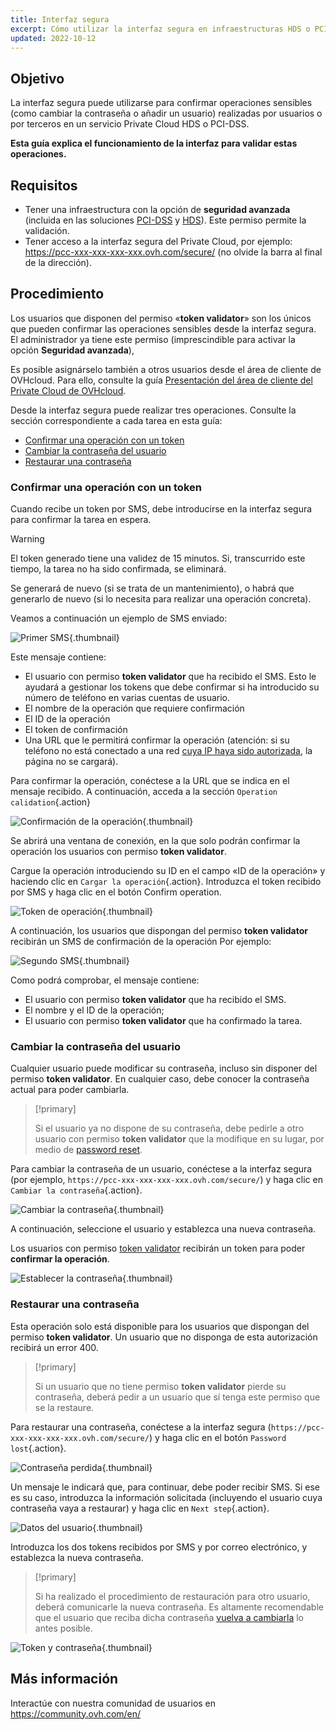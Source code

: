 ```yaml
---
title: Interfaz segura
excerpt: Cómo utilizar la interfaz segura en infraestructuras HDS o PCI-DSS
updated: 2022-10-12
---
```


## Objetivo

La interfaz segura puede utilizarse para confirmar operaciones sensibles (como cambiar la contraseña o añadir un usuario) realizadas por usuarios o por terceros en un servicio Private Cloud HDS o PCI-DSS.

**Esta guía explica el funcionamiento de la interfaz para validar estas operaciones.**

## Requisitos

- Tener una infraestructura con la opción de **seguridad avanzada** (incluida en las soluciones [PCI-DSS](https://www.ovhcloud.com/es-es/enterprise/products/hosted-private-cloud/safety-compliance/sddc/) y [HDS](https://www.ovhcloud.com/es-es/enterprise/products/hosted-private-cloud/safety-compliance/hds/)). Este permiso permite la validación.
- Tener acceso a la interfaz segura del Private Cloud, por ejemplo: https://pcc-xxx-xxx-xxx-xxx.ovh.com/secure/ (no olvide la barra al final de la dirección).

## Procedimiento

Los usuarios que disponen del permiso «**token validator**» son los únicos que pueden confirmar las operaciones sensibles desde la interfaz segura. El administrador ya tiene este permiso (imprescindible para activar la opción **Seguridad avanzada**), 

Es posible asignárselo también a otros usuarios desde el área de cliente de OVHcloud. Para ello, consulte la guía [Presentación del área de cliente del Private Cloud de OVHcloud](manager_ovh_private_cloud#usuarios.).

Desde la interfaz segura puede realizar tres operaciones. Consulte la sección correspondiente a cada tarea en esta guía:

- [Confirmar una operación con un token](#confirmar-una-operacion-con-un-token.)
- [Cambiar la contraseña del usuario](#cambiar-la-contrasena-del-usuario.)
- [Restaurar una contraseña](#restaurar-una-contrasena.)

### Confirmar una operación con un token

Cuando recibe un token por SMS, debe introducirse en la interfaz segura para confirmar la tarea en espera.

> [!warning]
>
> El token generado tiene una validez de 15 minutos. Si, transcurrido este tiempo, la tarea no ha sido confirmada, se eliminará.
>
> Se generará de nuevo (si se trata de un mantenimiento), o habrá que generarlo de nuevo (si lo necesita para realizar una operación concreta).
>

Veamos a continuación un ejemplo de SMS enviado:

![Primer SMS](SMS1.png){.thumbnail}

Este mensaje contiene:

- El usuario con permiso **token validator** que ha recibido el SMS. Esto le ayudará a gestionar los tokens que debe confirmar si ha introducido su número de teléfono en varias cuentas de usuario.
- El nombre de la operación que requiere confirmación
- El ID de la operación
- El token de confirmación
- Una URL que le permitirá confirmar la operación (atención: si su teléfono no está conectado a una red [cuya IP haya sido autorizada](manager_ovh_private_cloud#seguridad.), la página no se cargará).

Para confirmar la operación, conéctese a la URL que se indica en el mensaje recibido. A continuación, acceda a la sección `Operation calidation`{.action}

![Confirmación de la operación](operationValidation.png){.thumbnail}

Se abrirá una ventana de conexión, en la que solo podrán confirmar la operación los usuarios con permiso **token validator**.

Cargue la operación introduciendo su ID en el campo «ID de la operación» y haciendo clic en `Cargar la operación`{.action}. Introduzca el token recibido por SMS y haga clic en el botón Confirm operation.

![Token de operación](operationIdAndToken.png){.thumbnail}

A continuación, los usuarios que dispongan del permiso **token validator** recibirán un SMS de confirmación de la operación Por ejemplo:

![Segundo SMS](SMS2.png){.thumbnail}

Como podrá comprobar, el mensaje contiene:

- El usuario con permiso **token validator** que ha recibido el SMS.
- El nombre y el ID de la operación;
- El usuario con permiso **token validator** que ha confirmado la tarea.

### Cambiar la contraseña del usuario

Cualquier usuario puede modificar su contraseña, incluso sin disponer del permiso **token validator**. En cualquier caso, debe conocer la contraseña actual para poder cambiarla.

> [!primary]
>
> Si el usuario ya no dispone de su contraseña, debe pedirle a otro usuario con permiso **token validator** que la modifique en su lugar, por medio de [password reset](#restaurar-una-contrasena.).
> 

Para cambiar la contraseña de un usuario, conéctese a la interfaz segura (por ejemplo, `https://pcc-xxx-xxx-xxx-xxx.ovh.com/secure/`) y haga clic en `Cambiar la contraseña`{.action}.

![Cambiar la contraseña](changePassword.png){.thumbnail}

A continuación, seleccione el usuario y establezca una nueva contraseña.

Los usuarios con permiso [token validator](#confirmar-una-operacion-con-un-token.) recibirán un token para poder **confirmar la operación**.

![Establecer la contraseña](defineNewPassword.png){.thumbnail}

### Restaurar una contraseña

Esta operación solo está disponible para los usuarios que dispongan del permiso **token validator**. Un usuario que no disponga de esta autorización recibirá un error 400.

> [!primary]
>
> Si un usuario que no tiene permiso **token validator** pierde su contraseña, deberá pedir a un usuario que sí tenga este permiso que se la restaure.
> 

Para restaurar una contraseña, conéctese a la interfaz segura (`https://pcc-xxx-xxx-xxx-xxx.ovh.com/secure/`) y haga clic en el botón `Password lost`{.action}.

![Contraseña perdida](passwordLost.png){.thumbnail}

Un mensaje le indicará que, para continuar, debe poder recibir SMS. Si ese es su caso, introduzca la información solicitada (incluyendo el usuario cuya contraseña vaya a restaurar) y haga clic en `Next step`{.action}.

![Datos del usuario](infoUser.png){.thumbnail}

Introduzca los dos tokens recibidos por SMS y por correo electrónico, y establezca la nueva contraseña.

> [!primary]
>
> Si ha realizado el procedimiento de restauración para otro usuario, deberá comunicarle la nueva contraseña. Es altamente recomendable que el usuario que reciba dicha contraseña [vuelva a cambiarla](#cambiar-la-contrasena-del-usuario.) lo antes posible.
> 

![Token y contraseña](tokenAndPassword.png){.thumbnail}

## Más información

Interactúe con nuestra comunidad de usuarios en <https://community.ovh.com/en/>
